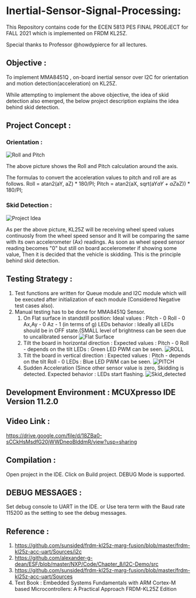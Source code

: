# Inertial-Sensor-Signal-Processing: 

This Repository contains code for the ECEN 5813 PES FINAL PROEJECT for FALL 2021 which is implemented on FRDM KL25Z.

Special thanks to Professor @howdypierce for all lectures.

## Objective : 
To implement MMA8451Q , on-board inertial sensor over I2C for orientation and motion detection(acceleration) on KL25Z.

While attempting to implement the above objective, the idea of skid detection also emerged, the below project description explains the idea behind skid detection. 

## Project Concept : 

###  Orientation :
![Roll and Pitch](Roll_and_pitch.png)

The above picture shows the Roll and Pitch calculation around the axis. 

The formulas to convert the acceleration values to pitch and roll are as follows.
Roll = atan2(aY, aZ) * 180/PI;
Pitch = atan2(aX, sqrt(aY*aY + aZ*aZ)) * 180/PI;

### Skid Detection :
![Project Idea](ProjectIdea.png)

As per the above picture, KL25Z will be receiving wheel speed values continuosly from the wheel speed sensor and It will be comparing the same with its own accelerometer (Ax) readings. As soon as wheel speed sensor reading becomes "0" but still on board accelerometer if showing some value, Then it is decided that the vehicle is skidding. This is the principle behind skid detection.

## Testing Strategy : 
1. Test functions are written for Queue module and I2C module which will be executed after initialization of each module (Considered Negative test cases also).
2. Manual testing has to be done for MMA8451Q Sensor. 
   1. On Flat surface in standstill position:
             Ideal values : Pitch - 0
                            Roll  - 0
                            Ax,Ay - 0
                            Az    - 1 (in terms of g)
                           LEDs behavior : Ideally all LEDs should be in OFF state.(SMALL level of brightness can be seen due to uncalibrated sensor
                         ![Flat Surface ](Flatsurface.png)
   2. Tilt the board in horizontal direction :
           Expected values : Pitch - 0
                             Roll - depends on the tilt
                             LEDs : Green LED PWM can be seen. 
                          ![ROLL](Roll.png)
   3. Tilt  the board in vertical direction :
           Expected values : Pitch - depends on the tilt
                             Roll - 0
                             LEDs : Blue LED PWM can be seen.
                          ![PITCH](Pitch.png)
   4. Sudden Acceleration (Since other sensor value is zero, Skidding is detected.
                            Expected behavior : LEDs start flashing.
                       ![Skid_detected](Skidding.png)
                       
## Development Environment : MCUXpresso IDE Version 11.2.0

## Video Link :
https://drive.google.com/file/d/18ZBa0-sCCkHsMsdfG20jWWDneoBlddmR/view?usp=sharing

## Compilation :
  Open project in the IDE.
  Click on Build project.
  DEBUG Mode is supported.

## DEBUG MESSAGES :  
  Set debug console to UART in the IDE. 
       or
   Use tera term with the Baud rate 115200 as the setting to see the debug messages.

## Reference :  
  1. https://github.com/sunsided/frdm-kl25z-marg-fusion/blob/master/frdm-kl25z-acc-uart/Sources/i2c
  2. https://github.com/alexander-g-dean/ESF/blob/master/NXP/Code/Chapter_8/I2C-Demo/src
  3. https://github.com/sunsided/frdm-kl25z-marg-fusion/blob/master/frdm-kl25z-acc-uart/Sources
  4. Text Book : Embedded Systems Fundamentals with ARM Cortex-M based Microcontrollers: A Practical Approach FRDM-KL25Z Edition 
            
            
             
